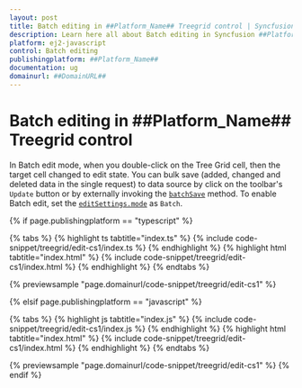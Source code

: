```yaml
---
layout: post
title: Batch editing in ##Platform_Name## Treegrid control | Syncfusion
description: Learn here all about Batch editing in Syncfusion ##Platform_Name## Treegrid control of Syncfusion Essential JS 2 and more.
platform: ej2-javascript
control: Batch editing 
publishingplatform: ##Platform_Name##
documentation: ug
domainurl: ##DomainURL##
---
```


# Batch editing in ##Platform_Name## Treegrid control

In Batch edit mode, when you double-click on the Tree Grid cell, then the target cell changed to edit state. You can bulk save (added, changed and deleted data in the single request) to data source by click on the toolbar's `Update` button or by externally invoking the [`batchSave`](../../api/treegrid/edit/#batchsave) method. To enable Batch edit, set the [`editSettings.mode`](../../api/grid/editSettings/#mode) as `Batch`.

{% if page.publishingplatform == "typescript" %}

 {% tabs %}
{% highlight ts tabtitle="index.ts" %}
{% include code-snippet/treegrid/edit-cs1/index.ts %}
{% endhighlight %}
{% highlight html tabtitle="index.html" %}
{% include code-snippet/treegrid/edit-cs1/index.html %}
{% endhighlight %}
{% endtabs %}
        
{% previewsample "page.domainurl/code-snippet/treegrid/edit-cs1" %}

{% elsif page.publishingplatform == "javascript" %}

{% tabs %}
{% highlight js tabtitle="index.js" %}
{% include code-snippet/treegrid/edit-cs1/index.js %}
{% endhighlight %}
{% highlight html tabtitle="index.html" %}
{% include code-snippet/treegrid/edit-cs1/index.html %}
{% endhighlight %}
{% endtabs %}

{% previewsample "page.domainurl/code-snippet/treegrid/edit-cs1" %}
{% endif %}